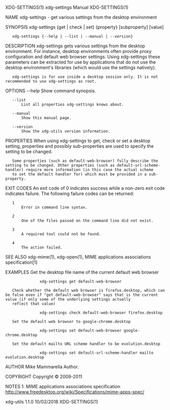 XDG-SETTINGS(1)                                                                              xdg-settings Manual                                                                              XDG-SETTINGS(1)

NAME
       xdg-settings - get various settings from the desktop environment

SYNOPSIS
       xdg-settings {get | check | set} {property} [subproperty] [value]

       xdg-settings {--help | --list | --manual | --version}

DESCRIPTION
       xdg-settings gets various settings from the desktop environment. For instance, desktop environments often provide proxy configuration and default web browser settings. Using xdg-settings these
       parameters can be extracted for use by applications that do not use the desktop environment's libraries (which would use the settings natively).

       xdg-settings is for use inside a desktop session only. It is not recommended to use xdg-settings as root.

OPTIONS
       --help
           Show command synopsis.

       --list
           List all properties xdg-settings knows about.

       --manual
           Show this manual page.

       --version
           Show the xdg-utils version information.

PROPERTIES
       When using xdg-settings to get, check or set a desktop setting, properties and possibly sub-properties are used to specify the setting to be changed.

       Some properties (such as default-web-browser) fully describe the setting to be changed. Other properties (such as default-url-scheme-handler) require more information (in this case the actual scheme
       to set the default handler for) which must be provided in a sub-property.

EXIT CODES
       An exit code of 0 indicates success while a non-zero exit code indicates failure. The following failure codes can be returned:

       1
           Error in command line syntax.

       2
           One of the files passed on the command line did not exist.

       3
           A required tool could not be found.

       4
           The action failed.

SEE ALSO
       xdg-mime(1), xdg-open(1), MIME applications associations specification[1]

EXAMPLES
       Get the desktop file name of the current default web browser

                   xdg-settings get default-web-browser

       Check whether the default web browser is firefox.desktop, which can be false even if "get default-web-browser" says that is the current value (if only some of the underlying settings actually
       reflect that value)

                   xdg-settings check default-web-browser firefox.desktop

       Set the default web browser to google-chrome.desktop

                   xdg-settings set default-web-browser google-chrome.desktop

       Set the default mailto URL scheme handler to be evolution.desktop

                   xdg-settings set default-url-scheme-handler mailto evolution.desktop

AUTHOR
       Mike Mammarella
           Author.

COPYRIGHT
       Copyright © 2009-2011

NOTES
        1. MIME applications associations specification
           http://www.freedesktop.org/wiki/Specifications/mime-apps-spec/

xdg-utils 1.1.0                                                                                   10/02/2018                                                                                  XDG-SETTINGS(1)

